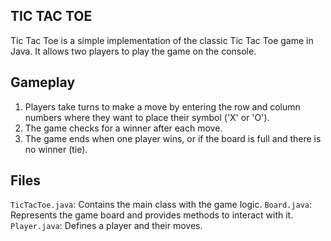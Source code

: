 ## TIC TAC TOE

Tic Tac Toe is a simple implementation of the classic Tic Tac Toe game in Java. It allows two players to play the game on the console.

## Gameplay

1. Players take turns to make a move by entering the row and column numbers where they want to place their symbol ('X' or 'O').
2. The game checks for a winner after each move.
3. The game ends when one player wins, or if the board is full and there is no winner (tie).

## Files

 `TicTacToe.java`: Contains the main class with the game logic.
 `Board.java`: Represents the game board and provides methods to interact with it.
 `Player.java`: Defines a player and their moves.

